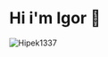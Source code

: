 




# Hi i'm Igor 👋
![Hipek1337](https://github-readme-stats.vercel.app/api?username=Hipek16&show_icons=true&theme=cobalt)

